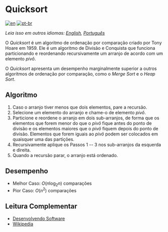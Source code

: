 # Quicksort

[![en](https://img.shields.io/badge/lang-en-red.svg)](./README.md) [![pt-br](https://img.shields.io/badge/lang-pt--br-green.svg)](README.pt-br.md)

_Leia isso em outros idiomas: [English](README.md), [Português](README.pt-br.md)_

O _Quicksort_ é um algoritmo de ordenação por comparação criado por Tony Hoare
em 1959. Ele é um algoritmo de Divisão e Conquista que funciona particionando e
reordenando recursivamente um arranjo de acordo com um elemento _pivô_.

O _Quicksort_ apresenta um desempenho marginalmente superior a outros algoritmos
de ordenação por comparação, como o _Merge Sort_ e o _Heap Sort_.

## Algoritmo

1. Caso o arranjo tiver menos que dois elementos, pare a recursão.
2. Selecione um elemento do arranjo e chame-o de elemento _pivô_.
3. Particione e reordene o arranjo em dois sub-arranjos, de forma que os
elementos que forem menor do que o _pivô_ fique antes do ponto de divisão e os
elementos maiores que o _pivô_ fiquem depois do ponto de divisão. Elementos que
forem iguais ao _pivô_ podem ser colocados em quaisquer uma das partições.
4. Recursivamente aplique os Passos 1 -- 3 nos sub-arranjos da esquerda e direita.
5. Quando a recursão parar, o arranjo está ordenado.

## Desempenho

- Melhor Caso: $O(n \log_2 n)$ comparações
- Pior Caso: $O(n^2)$ comparações

## Leitura Complementar

- [Desenvolvendo Software](http://desenvolvendosoftware.com.br/algoritmos/ordenacao/quicksort.html)
- [Wikipedia](https://pt.wikipedia.org/wiki/Quicksort)
